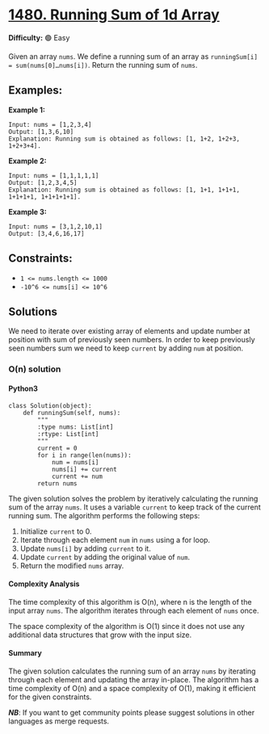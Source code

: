 # [1480. Running Sum of 1d Array](https://leetcode.com/problems/running-sum-of-1d-array/)

**Difficulty:** :green_circle: Easy

Given an array `nums`. We define a running sum of an array as `runningSum[i] = sum(nums[0]…nums[i])`.
Return the running sum of `nums`.

## Examples:

**Example 1:**

```text
Input: nums = [1,2,3,4]
Output: [1,3,6,10]
Explanation: Running sum is obtained as follows: [1, 1+2, 1+2+3, 1+2+3+4].
```

**Example 2:**

```text
Input: nums = [1,1,1,1,1]
Output: [1,2,3,4,5]
Explanation: Running sum is obtained as follows: [1, 1+1, 1+1+1, 1+1+1+1, 1+1+1+1+1].
```

**Example 3:**

```text
Input: nums = [3,1,2,10,1]
Output: [3,4,6,16,17]
```

## Constraints:

- `1 <= nums.length <= 1000` 
- `-10^6 <= nums[i] <= 10^6`


## Solutions

We need to iterate over existing array of elements and update number at position with
sum of previously seen numbers. In order to keep previously seen numbers sum we need to
keep `current` by adding `num` at position. 

### O(n) solution

#### Python3
```python3
class Solution(object):
    def runningSum(self, nums):
        """
        :type nums: List[int]
        :rtype: List[int]
        """
        current = 0
        for i in range(len(nums)):
            num = nums[i]
            nums[i] += current
            current += num
        return nums
```

The given solution solves the problem by iteratively calculating the running sum of the array `nums`. It uses a variable `current` to keep track of the current running sum. The algorithm performs the following steps:
1. Initialize `current` to 0.
2. Iterate through each element `num` in `nums` using a for loop.
3. Update `nums[i]` by adding `current` to it.
4. Update `current` by adding the original value of `num`.
5. Return the modified `nums` array.

#### Complexity Analysis

The time complexity of this algorithm is O(n), where n is the length of the input array `nums`. The algorithm iterates through each element of `nums` once.

The space complexity of the algorithm is O(1) since it does not use any additional data structures that grow with the input size.

#### Summary

The given solution calculates the running sum of an array `nums` by iterating through each element and updating the array in-place. The algorithm has a time complexity of O(n) and a space complexity of O(1), making it efficient for the given constraints.

***NB***: If you want to get community points please suggest solutions in other languages as merge requests.
